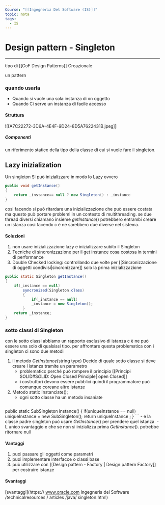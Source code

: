 ```yaml
---
Course: "[[Ingegneria Del Software (IS)]]"
topic: nota
tags:
  - IS
---
```


# Design pattern - Singleton
---
tipo di [[GoF Design Patterns]]  Creazionale

un pattern 

### quando usarla 
- Quando si vuole una sola instanza di  on oggetto 
- Quando Ci serve un instanza di facile accesso
#### Struttura
![[A7C22272-3D6A-4E4F-9D24-8D5A7622431B.jpeg]]

##### Componenti
un riferimento statico della tipo della classe di cui si vuole fare il singleton.


## Lazy inizialization
Un singleton Si può inizializzare in modo lo Lazy ovvero 

  ```java
  public void getInstance()
  {
	  return _instance== null ? new Singleton() : _instance
  } 
  ```
cosi facendo si può ritardare una inizializzazione che può essere costata ma questo può portare problemi in un contesto di multithreading. se due thread diversi chiamano insieme _getInstance_() potrebbero entrambi creare un istanza cosi facendo c è ne sarebbero due diverse nel sistema.

#### Soluzioni
1. non usare inizializzazione lazy e inizializzare subito il Singleton
2. Tecniche di sincronizzazione per il get instance cosa costosa in termini di performance 
3. Double Checked locking: controllando due volte per [[Sincronizzazione di oggetti condivisi|sincronizzare]] solo la prima inizializzazione 
``` Java
public static Singleton getInstance()
{
	if(_instance == null)
		syncronized(Singleton.class)
		{
			if(_instance == null)
			_instance = new Singleton();
		}
	return _instance;
}
```

### sotto classi di Singleton
con le sotto classi abbiamo un rapporto esclusivo di istanza c è ne può essere una solo di qualsiasi tipo. per affrontare questa problematica con i singleton ci sono due metodi 
1. il metodo _GetInstance_(string type) Decide di quale sotto classe si deve creare l istanza tramite un parametro 
	- problematico perché può rompere il principio [[Principi SOLID#S*O*LID: *O*pen Closed Principle| open Closed]]
	-  i costruttori devono essere pubblici quindi il programmatore può comunque coreane altre istanze 
2. Metodo static Instanciate();
	-  ogni sotto classe ha un metodo insaniate
	 ```Java
	
  public static SubSingleton instance() { 
	  if(uniqueInstance == null) 
	  uniqueInstance = new SubSingleton();
   return uniqueInstance ; }
	 ```
	- e la classe padre singleton può usare _GetInstance_() per prendere quel istanza. 
		- L unico svantaggio e che se non si inizializza prima _GetInstance_(). potrebbe ritornare null

#### Vantaggi
1.  puoi passare gli oggetti come parametri 
2. puoi implementare interfacce o classi base
3. può utilizzare con [[Design pattern - Factory | Design pattern  Factory]] per costruire istanze

#### Svantaggi
[svantaggi](https:// www.oracle.com Ingegneria del Software /technicalresources / articles /java/ singleton.html)